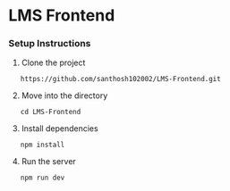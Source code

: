 # LMS Frontend

### Setup Instructions

1. Clone the project

```
   https://github.com/santhosh102002/LMS-Frontend.git
```
2. Move into the directory

```
   cd LMS-Frontend
```
3. Install dependencies

```
   npm install 
```
4. Run the server

```
   npm run dev
```